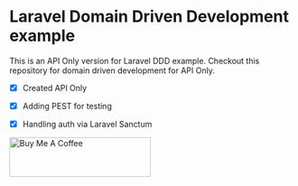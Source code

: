 # Laravel Domain Driven Development example

This is an API Only version for Laravel DDD example. Checkout this repository for domain driven development for API Only.

- [x] Created API Only
- [x] Adding PEST for testing
- [x] Handling auth via Laravel Sanctum


<a href="https://www.buymeacoffee.com/batraio" target="_blank"><img src="https://raw.githubusercontent.com/appcraftstudio/buymeacoffee/master/Images/snapshot-bmc-button.png" alt="Buy Me A Coffee" height="70" width="250"></a>


